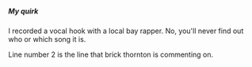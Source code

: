 ##### My quirk

I recorded a vocal hook with a local bay rapper. No, you'll never find out who or which song it is.


Line number 2 is the line that brick thornton is commenting on.